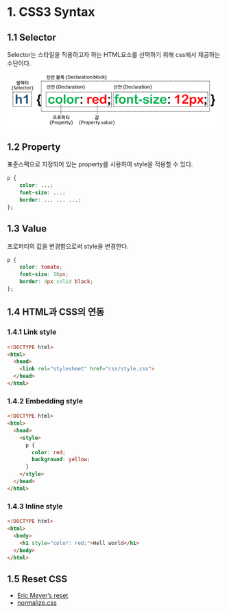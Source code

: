 # 1. CSS3 Syntax

## 1.1 Selector

Selector는 스타일을 적용하고자 하는 HTML요소를 선택하기 위해 css에서 제공하는 수단이다.

![](./img/css-syntax.png)

## 1.2 Property

표준스펙으로 지정되어 있는 property를 사용하여 style을 적용할 수 있다.

```css
p {
    color: ...;
    font-size: ...;
    border: ... ... ...;
};
```

## 1.3 Value

프로퍼티의 값을 변경함으로써 style을 변경한다.

```css
p {
    color: tomato;
    font-size: 16px;
    border: 4px solid black;
};
```

## 1.4 HTML과 CSS의 연동

### 1.4.1 Link style

```html
<!DOCTYPE html>
<html>
  <head>
    <link rel="stylesheet" href="css/style.css">
  </head>
</html>
```

### 1.4.2 Embedding style

```html
<!DOCTYPE html>
<html>
  <head>
    <style>
      p {
        color: red;
        background: yellow;
      }
    </style>
  </head>
</html>
```

### 1.4.3 Inline style

```html
<!DOCTYPE html>
<html>
  <body>
    <h1 style="color: red;">Hell world</h1>
  </body>
</html>
```

## 1.5 Reset CSS
* [Eric Meyer’s reset](http://meyerweb.com/eric/tools/css/reset/)
* [normalize.css](https://necolas.github.io/normalize.css/)